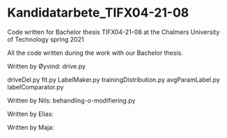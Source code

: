 # Kandidatarbete_TIFX04-21-08
Code written for Bachelor thesis TIFX04-21-08 at the Chalmers University of Technology spring 2021

All the code written during the work with our Bachelor thesis.

Written by Øyvind:
drive.py

driveDel.py
fit.py
LabelMaker.py
trainingDistribution.py
avgParamLabel.py
labelComparator.py

Written by Nils:
behandling-o-modifiering.py

Written by Elias:

Written by Maja:
